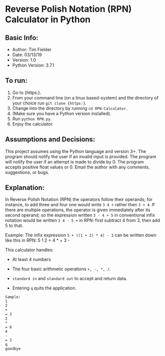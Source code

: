 # Reverse Polish Notation (RPN) Calculator in Python

## Basic Info:
* Author: Tim Fielder
* Date: 03/13/19
* Version: 1.0
* Python Version: 3.7.1


## To run:
1. Go to {https:}.
2. From your command line (on a linux based-system) and the directory of your choice run `git clone {https:}`.
3. Change into the directory by running `cd RPN-Calculator`.
4. (Make sure you have a Python version installed).
5. Run `python RPN.py`.
6. Enjoy the calculator.

## Assumptions and Decisions:
This project assumes using the Python language and version 3+.
The program should notify the user if an invalid input is provided.
The program will notify the user if an attempt is made to divide by 0.
The program accepts positive float values or 0.
Email the author with any comments, suggestions, or bugs.

## Explanation:
In Reverse Polish Notation (RPN) the operators follow their operands; for instance, to add three and four one would write `3 4 +` rather then `3 + 4`.  If there are multiple operations, the operator is given immediately after its second operand; so the expression written `3 - 4 + 5` in conventional infix notation would be written `3 4 - 5 +` in RPN: first subtract 4 from 3, then add 5 to that.

Example: The infix expression `5 + ((1 + 2) * 4) - 3` can be written down like this in RPN: 5 1 2 + 4 * + 3 -

This calculator handles:

- At least 4 numbers

- The four basic arithmetic operations `+, -, *, /`.

- `standard in` and `standard out` to accept and return data.

- Entering `q` quits the application.

```
Sample:
1
2
+
= 3
2
*
= 6
4
-
= 2
q
goodbye
```
